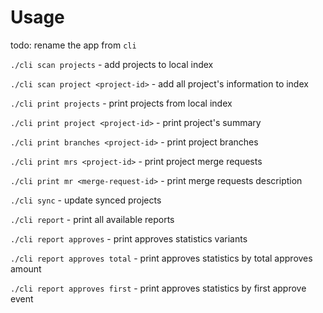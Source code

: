 
# Usage

todo: rename the app from ``cli``

``./cli scan projects`` - add projects to local index

``./cli scan project <project-id>`` - add all project's information to index

``./cli print projects`` - print projects from local index

``./cli print project <project-id>`` - print project's summary

``./cli print branches <project-id>`` - print project branches

``./cli print mrs <project-id>`` - print project merge requests

``./cli print mr <merge-request-id>`` - print merge requests description

``./cli sync`` - update synced projects

``./cli report`` - print all available reports

``./cli report approves`` - print approves statistics variants

``./cli report approves total`` - print approves statistics by total approves amount

``./cli report approves first`` - print approves statistics by first approve event